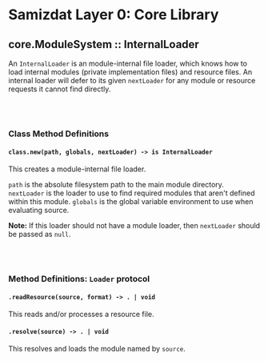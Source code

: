 Samizdat Layer 0: Core Library
==============================

core.ModuleSystem :: InternalLoader
-----------------------------------

An `InternalLoader` is an module-internal file loader, which knows how
to load internal modules (private implementation files) and resource
files. An internal loader will defer to its given `nextLoader` for any module
or resource requests it cannot find directly.

<br><br>
### Class Method Definitions

#### `class.new(path, globals, nextLoader) -> is InternalLoader`

This creates a module-internal file loader.

`path` is the absolute filesystem path to the main module directory.
`nextLoader` is the loader to use to find required modules that aren't
defined within this module. `globals` is the global variable environment
to use when evaluating source.

**Note:** If this loader should not have a module loader, then
`nextLoader` should be passed as `null`.


<br><br>
### Method Definitions: `Loader` protocol

#### `.readResource(source, format) -> . | void`

This reads and/or processes a resource file.

#### `.resolve(source) -> . | void`

This resolves and loads the module named by `source`.
